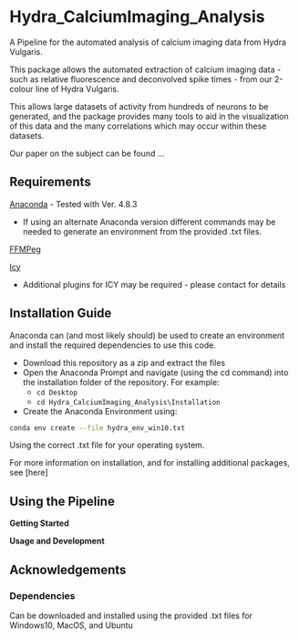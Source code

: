 # Hydra_CalciumImaging_Analysis
A Pipeline for the automated analysis of calcium imaging data from Hydra Vulgaris.

This package allows the automated extraction of calcium imaging data - such as relative fluorescence and deconvolved spike times - from our 2-colour line of Hydra Vulgaris.

This allows large datasets of activity from hundreds of neurons to be generated, and the package provides many tools to aid in the visualization of this data and the many correlations which may occur within these datasets.

Our paper on the subject can be found ...


## Requirements

[Anaconda](https://www.anaconda.com/) - Tested with Ver. 4.8.3
  * If using an alternate Anaconda version different commands may be needed to generate an environment from the provided .txt files.

[FFMPeg](https://ffmpeg.org/download.html)

[Icy](http://icy.bioimageanalysis.org/)
  * Additional plugins for ICY may be required - please contact for details


## Installation Guide

Anaconda can (and most likely should) be used to create an environment and install the required dependencies to use this code.

* Download this repository as a zip and extract the files
* Open the Anaconda Prompt and navigate (using the cd command) into the installation folder of the repository. For example:
  * `cd Desktop`
  * `cd Hydra_CalciumImaging_Analysis\Installation`
* Create the Anaconda Environment using:

```bash
conda env create --file hydra_env_win10.txt
```

Using the correct .txt file for your operating system.

For more information on installation, and for installing additional packages, see [here]

## Using the Pipeline

**Getting Started**

**Usage and Development**

## Acknowledgements

### Dependencies

Can be downloaded and installed using the provided .txt files for Windows10, MacOS, and Ubuntu
